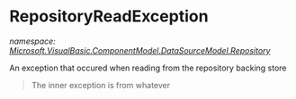 ﻿# RepositoryReadException
_namespace: <a href="#" onClick="load('/docs/Microsoft.VisualBasic.ComponentModel.DataSourceModel.Repository/index.md')">Microsoft.VisualBasic.ComponentModel.DataSourceModel.Repository</a>_

An exception that occured when reading from the repository backing store

> 
>  The inner exception is from whatever
>  



